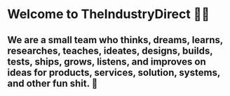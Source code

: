 # Welcome to TheIndustryDirect 👋🏽 

## We are a small team who thinks, **dreams**, **learns**, **researches**, **teaches**, **ideates**, **designs**,  **builds**, **tests**, **ships**, **grows**, **listens**, and **improves** on ideas for products, services, solution, systems, and other **fun shit. 💩**
